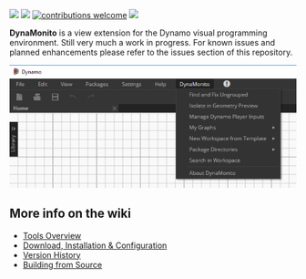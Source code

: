 [![](https://img.shields.io/badge/current%201.x%20version-1.3.1-brightgreen.svg)](https://github.com/andydandy74/Monito/releases/tag/v1.3.1) [![](https://img.shields.io/badge/current%202.x%20version-2.1.1-brightgreen.svg)](http://dynamopackages.com/)
[![contributions welcome](https://img.shields.io/badge/contributions-welcome-brightgreen.svg?style=flat)](https://github.com/andydandy74/Monito/blob/master/.github/CONTRIBUTING.md) [![](https://img.shields.io/twitter/follow/a_dieckmann.svg?label=Follow&style=social)](https://twitter.com/a_dieckmann)



**DynaMonito** is a view extension for the Dynamo visual programming environment. Still very much a work in progress. For known issues and planned enhancements please refer to the issues section of this repository.

![](https://raw.githubusercontent.com/andydandy74/Monito/master/documentation/MonitoMenu.png)

## More info on the wiki

- [Tools Overview](https://github.com/andydandy74/Monito/wiki/Tools-Overview)
- [Download, Installation & Configuration](https://github.com/andydandy74/Monito/wiki/Download,-Installation-&-Configuration)
- [Version History](https://github.com/andydandy74/Monito/wiki/Version-history)
- [Building from Source](https://github.com/andydandy74/Monito/wiki/Building-from-Source)
